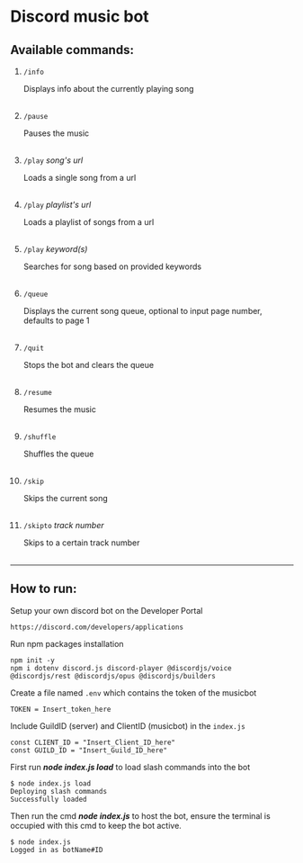 # **Discord music bot**

## Available commands:
1. `/info` 
    
    Displays info about the currently playing song <br><br>
    
2. `/pause`
    
    Pauses the music <br><br>

3. `/play` *song's url*
    
    Loads a single song from a url <br><br>

4. `/play` *playlist's url*
    
    Loads a playlist of songs from a url <br><br>

5. `/play` *keyword(s)*
    
    Searches for song based on provided keywords <br><br>

6. `/queue`
    
    Displays the current song queue, optional to input page number, defaults to page 1 <br><br>

7. `/quit`
    
    Stops the bot and clears the queue <br><br>

8. `/resume`
    
    Resumes the music <br><br>

9. `/shuffle`
    
    Shuffles the queue <br><br>

10. `/skip`
    
    Skips the current song <br><br>

11. `/skipto` *track number*

    Skips to a certain track number <br><br>

***

## How to run:
Setup your own discord bot on the Developer Portal

    https://discord.com/developers/applications
Run npm packages installation

    npm init -y
    npm i dotenv discord.js discord-player @discordjs/voice @discordjs/rest @discordjs/opus @discordjs/builders

Create a file named `.env` which contains the token of the musicbot

    TOKEN = Insert_token_here

Include GuildID (server) and ClientID (musicbot) in the `index.js`

    const CLIENT_ID = "Insert_Client_ID_here"
    const GUILD_ID = "Insert_Guild_ID_here"

First run ***node index.js load*** to load slash commands into the bot

    $ node index.js load
    Deploying slash commands
    Successfully loaded

Then run the cmd ***node index.js*** to host the bot, ensure the terminal is occupied with this cmd to keep the bot active.

    $ node index.js
    Logged in as botName#ID